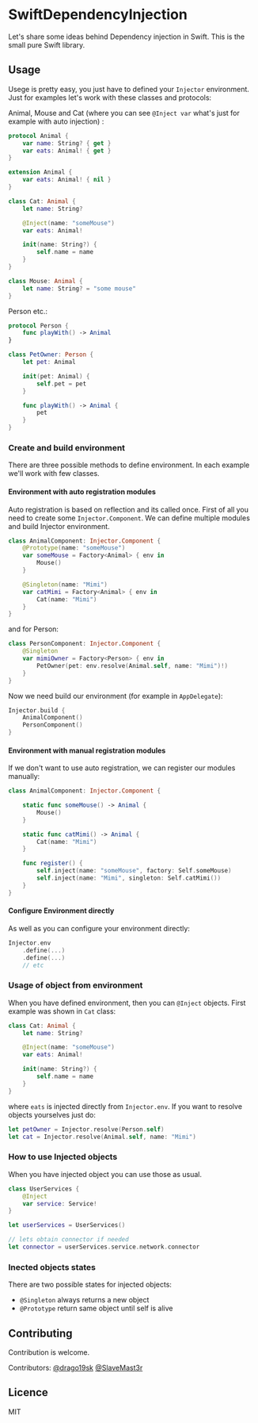 # SwiftDependencyInjection

Let's share some ideas behind Dependency injection in Swift. 
This is the small pure Swift library. 

## Usage
Usege is pretty easy, you just have to defined your `Injector` environment. Just for examples let's
work with these classes and protocols:

Animal, Mouse and Cat (where you can see `@Inject var` what's just for example with auto injection) :
```swift
protocol Animal {
    var name: String? { get }
    var eats: Animal! { get }
}

extension Animal {
    var eats: Animal! { nil }
}

class Cat: Animal {
    let name: String?

    @Inject(name: "someMouse") 
    var eats: Animal!

    init(name: String?) {
        self.name = name
    }
}

class Mouse: Animal {
    let name: String? = "some mouse"
}
```

Person etc.:
```swift
protocol Person {
    func playWith() -> Animal
}

class PetOwner: Person {
    let pet: Animal

    init(pet: Animal) {
        self.pet = pet
    }

    func playWith() -> Animal {
        pet
    }
}
```


### Create and build environment
There are three possible methods to define environment. In each example we'll work with few classes.

#### Environment with auto registration modules

Auto registration is based on reflection and its called once. First of all you need to create some
`Injector.Component`. We can define multiple modules and build Injector environment.

```swift
class AnimalComponent: Injector.Component {
    @Prototype(name: "someMouse")
    var someMouse = Factory<Animal> { env in
        Mouse()
    }

    @Singleton(name: "Mimi")
    var catMimi = Factory<Animal> { env in
        Cat(name: "Mimi")
    }
}
```

and for Person: 
```swift
class PersonComponent: Injector.Component {
    @Singleton
    var mimiOwner = Factory<Person> { env in
        PetOwner(pet: env.resolve(Animal.self, name: "Mimi")!)
    }
}
```

Now we need build our environment (for example in `AppDelegate`):

```swift
Injector.build {
    AnimalComponent()
    PersonComponent()
}
```

#### Environment with manual registration modules

If we don't want to use auto registration, we can register our modules manually:
```swift
class AnimalComponent: Injector.Component {

    static func someMouse() -> Animal {
        Mouse()
    }

    static func catMimi() -> Animal {
        Cat(name: "Mimi")
    }

    func register() {
        self.inject(name: "someMouse", factory: Self.someMouse)
        self.inject(name: "Mimi", singleton: Self.catMimi())
    }
}
```

#### Configure Environment directly

As well as you can configure your environment directly:

```swift
Injector.env
    .define(...)
    .define(...)
    // etc
```

### Usage of object from environment

When you have defined environment, then you can `@Inject` objects. First example was shown in `Cat` class:
```swift
class Cat: Animal {
    let name: String?

    @Inject(name: "someMouse") 
    var eats: Animal!

    init(name: String?) {
        self.name = name
    }
}
```
where `eats` is injected directly from `Injector.env`. If you want to resolve objects yourselves just do:
```swift
let petOwner = Injector.resolve(Person.self)
let cat = Injector.resolve(Animal.self, name: "Mimi")
```

### How to use Injected objects
When you have injected object you can use those as usual.

```swift
class UserServices {
    @Inject
    var service: Service!
}

let userServices = UserServices()

// lets obtain connector if needed
let connector = userServices.service.network.connector
```

### Inected objects states

There are two possible states for injected objects:
- `@Singleton`  always returns a new object
- `@Prototype`  return same object until self is alive 


Contributing
------

Contribution is welcome.

Contributors: [@drago19sk](https://github.com/drago19sk) [@SlaveMast3r](https://github.com/SlaveMast3r)

Licence
------

MIT
